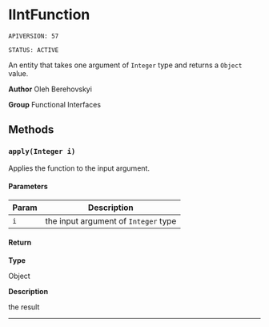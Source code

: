 # IIntFunction

`APIVERSION: 57`

`STATUS: ACTIVE`

An entity that takes one argument of `Integer` type and returns a `Object` value.


**Author** Oleh Berehovskyi


**Group** Functional Interfaces

## Methods
### `apply(Integer i)`

Applies the function to the input argument.

#### Parameters
|Param|Description|
|---|---|
|`i`|the input argument of `Integer` type|

#### Return

**Type**

Object

**Description**

the result

---
